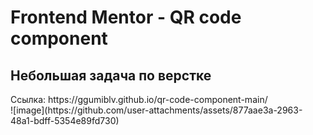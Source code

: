 # Frontend Mentor - QR code component
<h2>Небольшая задача по верстке</h2>
Ссылка: https://ggumiblv.github.io/qr-code-component-main/ </br>
![image](https://github.com/user-attachments/assets/877aae3a-2963-48a1-bdff-5354e89fd730)
